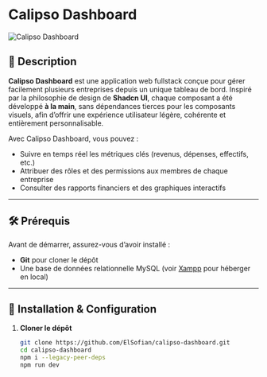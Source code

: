 # Calipso Dashboard

![Calipso Dashboard](https://img.shields.io/badge/Calipso-Dashboard-blue)

## 📖 Description

**Calipso Dashboard** est une application web fullstack conçue pour gérer facilement plusieurs entreprises depuis un unique tableau de bord. Inspiré par la philosophie de design de **Shadcn UI**, chaque composant a été développé **à la main**, sans dépendances tierces pour les composants visuels, afin d’offrir une expérience utilisateur légère, cohérente et entièrement personnalisable.

Avec Calipso Dashboard, vous pouvez :
- Suivre en temps réel les métriques clés (revenus, dépenses, effectifs, etc.)
- Attribuer des rôles et des permissions aux membres de chaque entreprise
- Consulter des rapports financiers et des graphiques interactifs

---

## 🛠️ Prérequis

Avant de démarrer, assurez-vous d’avoir installé :

- **Git** pour cloner le dépôt
- Une base de données relationnelle MySQL (voir [Xampp](https://www.apachefriends.org/fr/index.html) pour héberger en local)

---

## 🚀 Installation & Configuration

1. **Cloner le dépôt**  
   ```bash
   git clone https://github.com/ElSofian/calipso-dashboard.git
   cd calipso-dashboard
   npm i --legacy-peer-deps
   npm run dev
